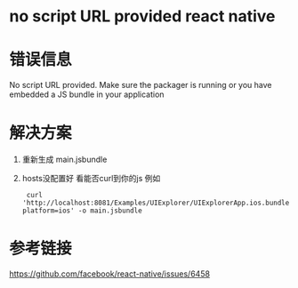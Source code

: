 # no script URL provided react native

# 错误信息

No script URL provided. Make sure the packager is running or you have embedded a JS bundle in your application

# 解决方案

1. 重新生成 main.jsbundle
2. hosts没配置好 看能否curl到你的js 例如

    ```shell
     curl 'http://localhost:8081/Examples/UIExplorer/UIExplorerApp.ios.bundle?platform=ios' -o main.jsbundle
    ```
    
# 参考链接

https://github.com/facebook/react-native/issues/6458
